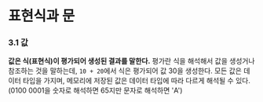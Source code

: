 # 표현식과 문

### 3.1 값
**값은 식(표현식)이 평가되어 생성된 결과를 말한다.** 평가란 식을 해석해서 값을 생성거나 참조하는 것을 말하는데, `10 + 20`에서 식은 평가되어 값 30을 생성한다.
모든 값은 데이터 타입을 가지며, 메모리에 저장된 값은 데이터 타입에 따라 다르게 해석될 수 있다. (0100 0001을 숫자로 해석하면 65지만 문자로 해석하면 'A')